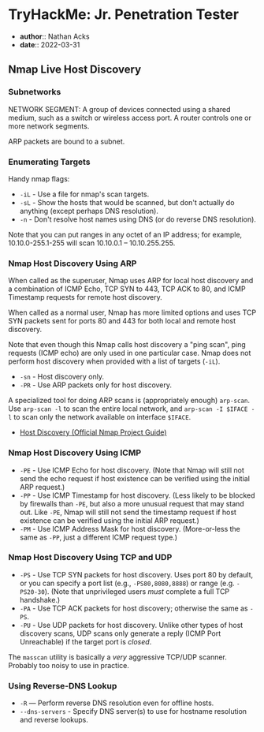 # TryHackMe: Jr. Penetration Tester

* **author**:: Nathan Acks
* **date**:: 2022-03-31

## Nmap Live Host Discovery

### Subnetworks

NETWORK SEGMENT: A group of devices connected using a shared medium, such as a switch or wireless access port. A router controls one or more network segments.

ARP packets are bound to a subnet.

### Enumerating Targets

Handy nmap flags:

* `-iL` - Use a file for nmap's scan targets.
* `-sL` - Show the hosts that would be scanned, but don't actually do anything (except perhaps DNS resolution).
* `-n` - Don't resolve host names using DNS (or do reverse DNS resolution).

Note that you can put ranges in any octet of an IP address; for example, 10.10.0-255.1-255 will scan 10.10.0.1 – 10.10.255.255.

### Nmap Host Discovery Using ARP

When called as the superuser, Nmap uses ARP for local host discovery and a combination of ICMP Echo, TCP SYN to 443, TCP ACK to 80, and ICMP Timestamp requests for remote host discovery.

When called as a normal user, Nmap has more limited options and uses TCP SYN packets sent for ports 80 and 443 for both local and remote host discovery.

Note that even though this Nmap calls host discovery a "ping scan", ping requests (ICMP echo) are only used in one particular case. Nmap does not perform host discovery when provided with a list of targets (`-iL`).

* `-sn` - Host discovery only.
* `-PR` - Use ARP packets only for host discovery.

A specialized tool for doing ARP scans is (appropriately enough) `arp-scan`. Use `arp-scan -l` to scan the entire local network, and `arp-scan -I $IFACE -l` to scan only the network available on interface `$IFACE`.

* [Host Discovery (Official Nmap Project Guide)](https://nmap.org/book/man-host-discovery.html)

### Nmap Host Discovery Using ICMP

* `-PE` - Use ICMP Echo for host discovery. (Note that Nmap will still not send the echo request if host existence can be verified using the initial ARP request.)
* `-PP` - Use ICMP Timestamp for host discovery. (Less likely to be blocked by firewalls than `-PE`, but also a more unusual request that may stand out. Like `-PE`, Nmap will still not send the timestamp request if host existence can be verified using the initial ARP request.)
* `-PM` - Use ICMP Address Mask for host discovery. (More-or-less the same as `-PP`, just a different ICMP request type.)

### Nmap Host Discovery Using TCP and UDP

* `-PS` - Use TCP SYN packets for host discovery. Uses port 80 by default, or you can specify a port list (e.g., `-PS80,8080,8888`) or range (e.g. `-PS20-30`). (Note that unprivileged users *must* complete a full TCP handshake.)
* `-PA` - Use TCP ACK packets for host discovery; otherwise the same as `-PS`.
* `-PU` - Use UDP packets for host discovery. Unlike other types of host discovery scans, UDP scans only generate a reply (ICMP Port Unreachable) if the target port is *closed*.

The `masscan` utility is basically a *very* aggressive TCP/UDP scanner. Probably too noisy to use in practice.

### Using Reverse-DNS Lookup

* `-R` — Perform reverse DNS resolution even for offline hosts.
* `--dns-servers` - Specify DNS server(s) to use for hostname resolution and reverse lookups.
